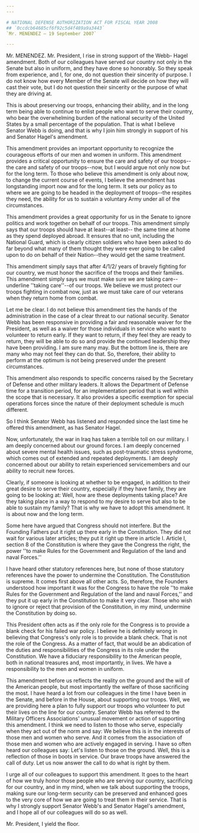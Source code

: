 ```yaml
---
---

# NATIONAL DEFENSE AUTHORIZATION ACT FOR FISCAL YEAR 2008
## `0ccdcb64685cf6f92c5d4f489a9a3443`
`Mr. MENENDEZ — 19 September 2007`

---
```



Mr. MENENDEZ. Mr. President, I rise in strong support of the Webb-
Hagel amendment. Both of our colleagues have served our country not 
only in the Senate but also in uniform, and they have done so 
honorably. So they speak from experience, and I, for one, do not 
question their sincerity of purpose. I do not know how every Member of 
the Senate will decide on how they will cast their vote, but I do not 
question their sincerity or the purpose of what they are driving at.

This is about preserving our troops, enhancing their ability, and in 
the long term being able to continue to enlist people who want to serve 
their country, who bear the overwhelming burden of the national 
security of the United States by a small percentage of the population. 
That is what I believe Senator Webb is doing, and that is why I join 
him strongly in support of his and Senator Hagel's amendment.

This amendment provides an important opportunity to recognize the 
courageous efforts of our men and women in uniform. This amendment 
provides a critical opportunity to ensure the care and safety of our 
troops--the care and safety of our troops--now, but I would argue not 
only now but for the long term. To those who believe this amendment is 
only about now, to change the current course of events, I believe the 
amendment has longstanding import now and for the long term. It sets 
our policy as to where we are going to be headed in the deployment of 
troops--the respites they need, the ability for us to sustain a 
voluntary Army under all of the circumstances.

This amendment provides a great opportunity for us in the Senate to 
ignore politics and work together on behalf of our troops. This 
amendment simply says that our troops should have at least--at least--
the same time at home as they spend deployed abroad. It ensures that no 
unit, including the National Guard, which is clearly citizen soldiers 
who have been asked to do far beyond what many of them thought they 
were ever going to be called upon to do on behalf of their Nation--they 
would get the same treatment.

This amendment simply says that after 4/1/2/ years of bravely 
fighting for our country, we must honor the sacrifice of the troops and 
their families. This amendment simply says we must make sure we are 
taking care--underline ''taking care''--of our troops. We believe we 
must protect our troops fighting in combat now, just as we must take 
care of our veterans when they return home from combat.

Let me be clear. I do not believe this amendment ties the hands of 
the administration in the case of a clear threat to our national 
security. Senator Webb has been responsive in providing a fair and 
reasonable waiver for the President, as well as a waiver for those 
individuals in service who want to volunteer to return early. If they 
want to return, if they feel they are ready to return, they will be 
able to do so and provide the continued leadership they have been 
providing. I am sure many may. But the bottom line is, there are many 
who may not feel they can do that. So, therefore, their ability to 
perform at the optimum is not being preserved under the present 
circumstances.

This amendment also responds to specific concerns raised by the 
Secretary of Defense and other military leaders. It allows the 
Department of Defense time for a transition period, for an 
implementation period that is well within the scope that is necessary. 
It also provides a specific exemption for special operations forces 
since the nature of their deployment schedule is much different.

So I think Senator Webb has listened and responded since the last 
time he offered this amendment, as has Senator Hagel.

Now, unfortunately, the war in Iraq has taken a terrible toll on our 
military. I am deeply concerned about our ground forces. I am deeply 
concerned about severe mental health issues, such as post-traumatic 
stress syndrome, which comes out of extended and repeated deployments. 
I am deeply concerned about our ability to retain experienced 
servicemembers and our ability to recruit new forces.

Clearly, if someone is looking at whether to be engaged, in addition 
to their great desire to serve their country, especially if they have 
family, they are going to be looking at: Well, how are these 
deployments taking place? Are they taking place in a way to respond to 
my desire to serve but also to be able to sustain my family? That is 
why we have to adopt this amendment. It is about now and the long term.

Some here have argued that Congress should not interfere. But the 
Founding Fathers put it right up there early in the Constitution. They 
did not wait for various later articles; they put it right up there in 
article I. Article I, section 8 of the Constitution is where they gave 
the Congress the right, the power ''to make Rules for the Government 
and Regulation of the land and naval Forces.''

I have heard other statutory references here, but none of those 
statutory references have the power to undermine the Constitution. The 
Constitution is supreme. It comes first above all other acts. So, 
therefore, the Founders understood how important it was for the 
Congress to have the role ''to make Rules for the Government and 
Regulation of the land and naval Forces,'' and they put it up early in 
the Constitution to make it very clear. Those who wish to ignore or 
reject that provision of the Constitution, in my mind, undermine the 
Constitution by doing so.

This President often acts as if the only role for the Congress is to 
provide a blank check for his failed war policy. I believe he is 
definitely wrong in believing that Congress's only role is to provide a 
blank check. That is not the role of the Congress. As a matter of fact, 
that would be an abdication of the duties and responsibilities of the 
Congress in its role under the Constitution. We have a fiduciary 
responsibility to the American people, both in national treasures and, 
most importantly, in lives. We have a responsibility to the men and 
women in uniform.

This amendment before us reflects the reality on the ground and the 
will of the American people, but most importantly the welfare of those 
sacrificing the most. I have heard a lot from our colleagues in the 
time I have been in the Senate, and before in the House, about 
supporting our troops. Well, we are providing here a plan to fully 
support our troops who volunteer to put their lives on the line for our 
country. Senator Webb has referred to the Military Officers 
Associations' unusual movement or action of supporting this amendment. 
I think we need to listen to those who serve, especially when they act 
out of the norm and say: We believe this is in the interests of those 
men and women who serve. And it comes from the association of those men 
and women who are actively engaged in serving. I have so often heard 
our colleagues say: Let's listen to those on the ground. Well, this is 
a reflection of those in boots in service. Our brave troops have 
answered the call of duty. Let us now answer the call to do what is 
right by them.



I urge all of our colleagues to support this amendment. It goes to 
the heart of how we truly honor those people who are serving our 
country, sacrificing for our country, and in my mind, when we talk 
about supporting the troops, making sure our long-term security can be 
preserved and enhanced goes to the very core of how we are going to 
treat them in their service. That is why I strongly support Senator 
Webb's and Senator Hagel's amendment, and I hope all of our colleagues 
will do so as well.

Mr. President, I yield the floor.